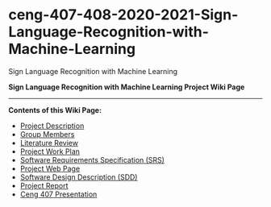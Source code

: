 # ceng-407-408-2020-2021-Sign-Language-Recognition-with-Machine-Learning
Sign Language Recognition with Machine Learning
 
**Sign Language Recognition with Machine Learning Project Wiki Page**
***

**Contents of this Wiki Page:**
* [Project Description](https://github.com/CankayaUniversity/ceng-407-408-2020-2021-Sign-Language-Recognition-with-Machine-Learning/wiki/Project-Description)
* [Group Members](https://github.com/CankayaUniversity/ceng-407-408-2020-2021-Sign-Language-Recognition-with-Machine-Learning/wiki/Group-Members)
* [Literature Review](https://github.com/CankayaUniversity/ceng-407-408-2020-2021-Sign-Language-Recognition-with-Machine-Learning/wiki/Literature-Review)
* [Project Work Plan](https://docs.google.com/spreadsheets/d/1rX_jmvqSai6_rB593YvdSJgxmJ7Ksgx5kLegegDMtuU/edit?usp=sharing)
* [Software Requirements Specification (SRS)](https://github.com/CankayaUniversity/ceng-407-408-2020-2021-Sign-Language-Recognition-with-Machine-Learning/wiki/Software-Requirements-Specification-(SRS))
* [Project Web Page](https://signlanguagetranslation.wordpress.com/)
* [Software Design Description (SDD)](https://github.com/CankayaUniversity/ceng-407-408-2020-2021-Sign-Language-Recognition-with-Machine-Learning/wiki/Software-Design-Description-(SDD))
* [Project Report](https://github.com/CankayaUniversity/ceng-407-408-2020-2021-Sign-Language-Recognition-with-Machine-Learning/wiki/Project-Report)
* [Ceng 407 Presentation ](https://github.com/CankayaUniversity/ceng-407-408-2020-2021-Sign-Language-Recognition-with-Machine-Learning/blob/main/Ceng407_Presentation.pptx)
